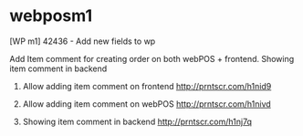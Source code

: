# webposm1
[WP m1] 42436 - Add new fields to wp

Add Item comment for creating order on both webPOS + frontend.
Showing item comment in backend

1. Allow adding item comment on frontend
http://prntscr.com/h1nid9

2. Allow adding item comment on webPOS
http://prntscr.com/h1nivd

3. Showing item comment in backend
http://prntscr.com/h1nj7q
